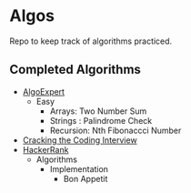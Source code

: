 # Algos

Repo to keep track of algorithms practiced.

## Completed Algorithms

* [AlgoExpert](https://www.algoexpert.io/)
  * Easy
    * Arrays: Two Number Sum
    * Strings : Palindrome Check
    * Recursion: Nth Fibonaccci Number
* [Cracking the Coding Interview](http://www.crackingthecodinginterview.com/)
* [HackerRank](https://www.hackerrank.com)
    * Algorithms
        * Implementation
            * Bon Appetit
